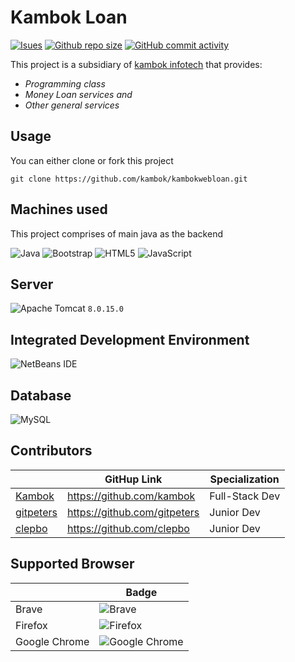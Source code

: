 # Kambok Loan
[![Isues](https://img.shields.io/bitbucket/issues/gitpeters/Kambok%20Loan)](https://github.com/gitpeters/kambokwebloan.git)
[![Github repo size](https://img.shields.io/github/repo-size/gitpeters/kambokwebloan)](https://github.com/gitpeters/kambokwebloan.git)
[![GitHub commit activity](https://img.shields.io/github/commit-activity/w/gitpeters/kambokwebloan)](https://github.com/gitpeters/kambokwebloan.git)
<br>

This project is a subsidiary of [kambok infotech](https://kambok-limited.business.site/) that provides:


* *Programming class*
* *Money Loan services and*
* *Other general services*

## Usage
You can either clone or fork this project

```git
git clone https://github.com/kambok/kambokwebloan.git
```

## Machines used
This project comprises of main java as the backend

![Java](https://img.shields.io/badge/java-%23ED8B00.svg?style=for-the-badge&logo=java&logoColor=white)
![Bootstrap](https://img.shields.io/badge/bootstrap-%23563D7C.svg?style=for-the-badge&logo=bootstrap&logoColor=white)
![HTML5](https://img.shields.io/badge/html5-%23E34F26.svg?style=for-the-badge&logo=html5&logoColor=white)
![JavaScript](https://img.shields.io/badge/javascript-%23323330.svg?style=for-the-badge&logo=javascript&logoColor=%23F7DF1E)


## Server
![Apache Tomcat](https://img.shields.io/badge/apache%20tomcat-%23F8DC75.svg?style=for-the-badge&logo=apache-tomcat&logoColor=black) `8.0.15.0`

## Integrated Development Environment
![NetBeans IDE](https://img.shields.io/badge/NetBeansIDE-1B6AC6.svg?style=for-the-badge&logo=apache-netbeans-ide&logoColor=white)

## Database
![MySQL](https://img.shields.io/badge/mysql-%2300f.svg?style=for-the-badge&logo=mysql&logoColor=white)

## Contributors
|                                            | GitHup Link                                | Specialization  |
|--------------------------------------------|--------------------------------------------|---------------  |
| [Kambok](https://github.com/kambok)        | https://github.com/kambok                  | Full-Stack Dev  |
| [gitpeters](https://github.com/gitpeters)  | https://github.com/gitpeters               | Junior Dev      |
| [clepbo](https://github.com/clepbo)        | https://github.com/clepbo                  | Junior Dev     |

## Supported Browser
|                 | Badge                                     |
|----------------|--------------------------------------------|
| Brave          | ![Brave](https://img.shields.io/badge/Brave-FB542B?style=for-the-badge&logo=Brave&logoColor=white)| 
| Firefox        | ![Firefox](https://img.shields.io/badge/Firefox-FF7139?style=for-the-badge&logo=Firefox-Browser&logoColor=white)| 
| Google Chrome  | ![Google Chrome](https://img.shields.io/badge/Google%20Chrome-4285F4?style=for-the-badge&logo=GoogleChrome&logoColor=white)| 






